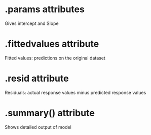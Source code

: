 # .params attributes
Gives intercept and Slope
# .fittedvalues attribute
Fitted values: predictions on the original dataset
# .resid attribute
Residuals: actual response values minus predicted response values
# .summary() attribute
Shows detailed output of model